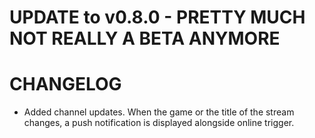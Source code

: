 # UPDATE to v0.8.0 - PRETTY MUCH NOT REALLY A BETA ANYMORE

# CHANGELOG
- Added channel updates. When the game or the title of the stream changes, a push notification is displayed alongside online trigger.
